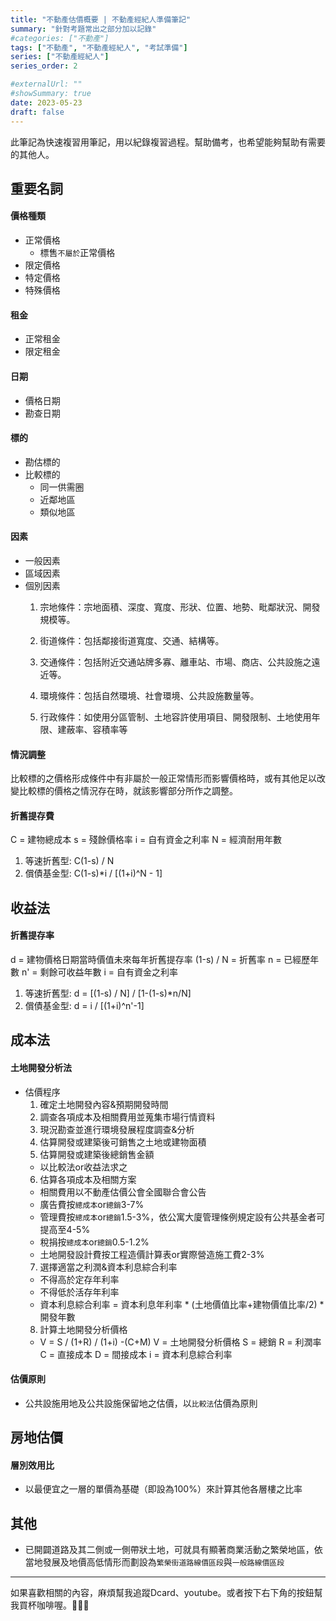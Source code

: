 ```yaml
---
title: "不動產估價概要 | 不動產經紀人準備筆記"
summary: "針對考題常出之部分加以記錄"
#categories: ["不動產"]
tags: ["不動產", "不動產經紀人", "考試準備"]
series: ["不動產經紀人"]
series_order: 2

#externalUrl: ""
#showSummary: true
date: 2023-05-23
draft: false
---
```

此筆記為快速複習用筆記，用以紀錄複習過程。幫助備考，也希望能夠幫助有需要的其他人。

## 重要名詞

#### 價格種類
- 正常價格
  - 標售`不屬於`正常價格
- 限定價格
- 特定價格
- 特殊價格

#### 租金
- 正常租金
- 限定租金

#### 日期
- 價格日期
- 勘查日期

#### 標的
- 勘估標的
- 比較標的
  - 同一供需圈
  - 近鄰地區
  - 類似地區
#### 因素
- 一般因素
- 區域因素
- 個別因素
  1. 宗地條件：宗地面積、深度、寬度、形狀、位置、地勢、毗鄰狀況、開發規模等。

  2. 街道條件：包括鄰接街道寬度、交通、結構等。

  3. 交通條件：包括附近交通站牌多寡、離車站、市場、商店、公共設施之遠近等。

  4. 環境條件：包括自然環境、社會環境、公共設施數量等。

  5. 行政條件：如使用分區管制、土地容許使用項目、開發限制、土地使用年限、建蔽率、容積率等

#### 情況調整
比較標的之價格形成條件中有非屬於一般正常情形而影響價格時，或有其他足以改變比較標的價格之情況存在時，就該影響部分所作之調整。

#### 折舊提存費
C = 建物總成本
s = 殘餘價格率
i = 自有資金之利率
N = 經濟耐用年數
1. 等速折舊型: C(1-s) / N
2. 償債基金型: C(1-s)*i / [(1+i)^N - 1]

## 收益法
#### 折舊提存率
d = 建物價格日期當時價值未來每年折舊提存率
(1-s) / N = 折舊率
n = 已經歷年數
n' = 剩餘可收益年數
i = 自有資金之利率
1. 等速折舊型: d = [(1-s) / N] / [1-(1-s)*n/N]
2. 償債基金型: d = i / [(1+i)^n'-1]

## 成本法
#### 土地開發分析法

- 估價程序
  1. 確定土地開發內容&預期開發時間
  2. 調查各項成本及相關費用並蒐集市場行情資料
  3. 現況勘查並進行環境發展程度調查&分析
  4. 估算開發或建築後可銷售之土地或建物面積
  5. 估算開發或建築後總銷售金額
    - 以比較法or收益法求之
  6. 估算各項成本及相關方案
    - 相關費用以不動產估價公會全國聯合會公告
    - 廣告費按`總成本`or`總銷`3-7%
    - 管理費按`總成本`or`總銷`1.5-3%，依公寓大廈管理條例規定設有公共基金者可提高至4-5%
    - 稅捐按`總成本`or`總銷`0.5-1.2%
    - 土地開發設計費按工程造價計算表or實際營造施工費2-3%
  7. 選擇適當之利潤&資本利息綜合利率
    - 不得高於定存年利率
    - 不得低於活存年利率
    - 資本利息綜合利率 = 資本利息年利率 * (土地價值比率+建物價值比率/2) * 開發年數
  8. 計算土地開發分析價格
    - V = S / (1+R) / (1+i) -(C+M)
    V = 土地開發分析價格
    S = 總銷
    R = 利潤率
    C = 直接成本
    D = 間接成本
    i = 資本利息綜合利率

#### 估價原則
- 公共設施用地及公共設施保留地之估價，以`比較法`估價為原則

## 房地估價
#### 層別效用比
- 以最便宜之一層的單價為基礎（即設為100%）來計算其他各層樓之比率

## 其他
- 已開闢道路及其二側或一側帶狀土地，可就具有顯著商業活動之繁榮地區，依當地發展及地價高低情形而劃設為`繁榮街道路線價區段`與`一般路線價區段`


---
如果喜歡相關的內容，麻煩幫我追蹤Dcard、youtube。或者按下右下角的按鈕幫我買杯咖啡喔。:baby_chick::baby_chick::baby_chick:
